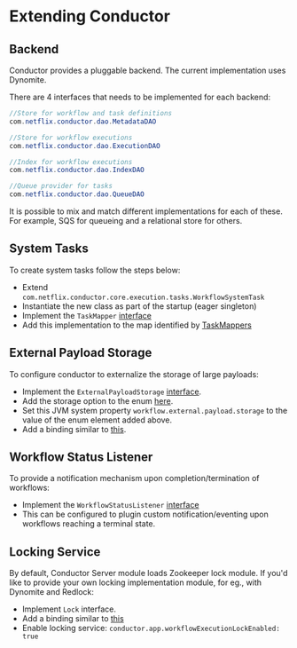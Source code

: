 # Extending Conductor
## Backend
Conductor provides a pluggable backend.  The current implementation uses Dynomite.

There are 4 interfaces that needs to be implemented for each backend:

```java
//Store for workflow and task definitions
com.netflix.conductor.dao.MetadataDAO
```

```java
//Store for workflow executions
com.netflix.conductor.dao.ExecutionDAO
```

```java
//Index for workflow executions
com.netflix.conductor.dao.IndexDAO
```

```java
//Queue provider for tasks
com.netflix.conductor.dao.QueueDAO
```

It is possible to mix and match different implementations for each of these.  
For example, SQS for queueing and a relational store for others.


## System Tasks
To create system tasks follow the steps below:

* Extend ```com.netflix.conductor.core.execution.tasks.WorkflowSystemTask```
* Instantiate the new class as part of the startup (eager singleton)
* Implement the ```TaskMapper``` [interface](https://github.com/Netflix/conductor/blob/master/core/src/main/java/com/netflix/conductor/core/execution/mapper/TaskMapper.java)
* Add this implementation to the map identified by [TaskMappers](https://github.com/Netflix/conductor/blob/master/core/src/main/java/com/netflix/conductor/core/config/CoreModule.java#L70)

## External Payload Storage
To configure conductor to externalize the storage of large payloads:

* Implement the `ExternalPayloadStorage` [interface](https://github.com/Netflix/conductor/blob/master/common/src/main/java/com/netflix/conductor/common/utils/ExternalPayloadStorage.java).
* Add the storage option to the enum [here](https://github.com/Netflix/conductor/blob/master/server/src/main/java/com/netflix/conductor/bootstrap/ModulesProvider.java#L39).
* Set this JVM system property ```workflow.external.payload.storage``` to the value of the enum element added above.
* Add a binding similar to [this](https://github.com/Netflix/conductor/blob/master/server/src/main/java/com/netflix/conductor/bootstrap/ModulesProvider.java#L120-L127).

## Workflow Status Listener
To provide a notification mechanism upon completion/termination of workflows:

* Implement the ```WorkflowStatusListener``` [interface](https://github.com/Netflix/conductor/blob/master/core/src/main/java/com/netflix/conductor/core/execution/WorkflowStatusListener.java)
* This can be configured to plugin custom notification/eventing upon workflows reaching a terminal state.

## Locking Service

By default, Conductor Server module loads Zookeeper lock module. If you'd like to provide your own locking implementation module, 
for eg., with Dynomite and Redlock:

* Implement ```Lock``` interface.
* Add a binding similar to [this](https://github.com/Netflix/conductor/blob/master/server/src/main/java/com/netflix/conductor/bootstrap/ModulesProvider.java#L115-L129)
* Enable locking service: ```conductor.app.workflowExecutionLockEnabled: true```

